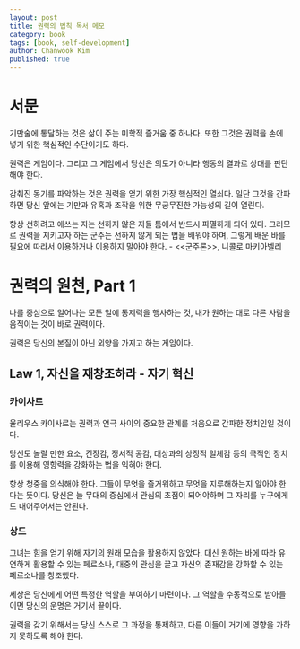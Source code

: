 ```yaml
---
layout: post
title: 권력의 법칙 독서 메모
category: book
tags: [book, self-development]
author: Chanwook Kim
published: true
---
```


# 서문

기만술에 통달하는 것은 삶이 주는 미학적 즐거움 중 하나다. 또한 그것은 권력을 손에 넣기 위한 핵심적인 수단이기도 하다.

권력은 게임이다. 그리고 그 게임에서 당신은 의도가 아니라 행동의 결과로 상대를 판단해야 한다.

감춰진 동기를 파악하는 것은 권력을 얻기 위한 가장 핵심적인 열쇠다. 일단 그것을 간파하면 당신 앞에는 기만과 유혹과 조작을 위한 무궁무진한 가능성의 길이 열린다.

항상 선하려고 애쓰는 자는 선하지 않은 자들 틈에서 반드시 파멸하게 되어 있다. 그러므로 권력을 지키고자 하는 군주는 선하지 않게 되는 법을 배워야 하며, 그렇게 배운 바를 필요에 따라서 이용하거나 이용하지 말아야 한다. - <<군주론>>, 니콜로 마키아벨리


# 권력의 원천, Part 1

나를 중심으로 일어나는 모든 일에 통제력을 행사하는 것, 내가 원하는 대로 다른 사람을 움직이는 것이 바로 권력이다.

권력은 당신의 본질이 아닌 외양을 가지고 하는 게임이다.

## Law 1, 자신을 재창조하라 - 자기 혁신

### 카이사르

율리우스 카이사르는 권력과 연극 사이의 중요한 관계를 처음으로 간파한 정치인일 것이다.

당신도 놀랄 만한 요소, 긴장감, 정서적 공감, 대상과의 상징적 일체감 등의 극적인 장치를 이용해 영향력을 강화하는 법을 익혀야 한다.

항상 청중을 의식해야 한다. 그들이 무엇을 즐거워하고 무엇을 지루해하는지 알아야 한다는 뜻이다. 당신은 늘 무대의 중심에서 관심의 초점이 되어야하며 그 자리를 누구에게도 내어주어서는 안된다.

### 상드

그녀는 힘을 얻기 위해 자기의 원래 모습을 활용하지 않았다. 대신 원하는 바에 따라 유연하게 활용할 수 있는 페르소나, 대중의 관심을 끌고 자신의 존재감을 강화할 수 있는 페르소나를 창조했다.

세상은 당신에게 어떤 특정한 역할을 부여하기 마련이다. 그 역할을 수동적으로 받아들이면 당신의 운명은 거기서 끝이다.

권력을 갖기 위해서는 당신 스스로 그 과정을 통제하고, 다른 이들이 거기에 영향을 가하지 못하도록 해야 한다.